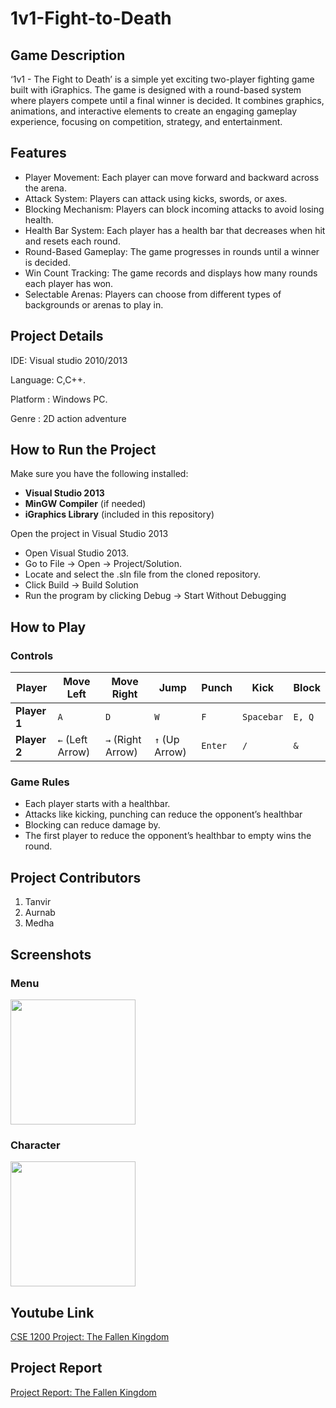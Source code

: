 # 1v1-Fight-to-Death



## Game Description
‘1v1 - The Fight to Death’ is a simple yet exciting two-player fighting game built with iGraphics. The game is designed with a round-based system where players compete until a final winner is decided. It combines graphics, animations, and interactive elements to create an engaging gameplay experience, focusing on competition, strategy, and entertainment.
 

## Features
- Player Movement: Each player can move forward and backward across the arena.
- Attack System: Players can attack using kicks, swords, or axes.
- Blocking Mechanism: Players can block incoming attacks to avoid losing health.
- Health Bar System: Each player has a health bar that decreases when hit and resets each round.
- Round-Based Gameplay: The game progresses in rounds until a winner is decided.
- Win Count Tracking: The game records and displays how many rounds each player has won.
- Selectable Arenas: Players can choose from different types of backgrounds or arenas to play in.



## Project Details
IDE: Visual studio 2010/2013

Language: C,C++.

Platform : Windows PC.

Genre : 2D action adventure


## How to Run the Project

Make sure you have the following installed:
- **Visual Studio 2013**
- **MinGW Compiler** (if needed)
- **iGraphics Library** (included in this repository)


Open the project in Visual Studio 2013
- Open Visual Studio 2013.
- Go to File → Open → Project/Solution.
- Locate and select the .sln file from the cloned repository.
- Click Build → Build Solution
- Run the program by clicking Debug → Start Without Debugging


## How to Play

### **Controls**
| Player       | Move Left | Move Right | Jump       | Punch | Kick | Block |
|-------------|----------|-----------|-----------|-------|------|-------|
| **Player 1** | `A`      | `D`       | `W`       | `F`   | `Spacebar`  | `E, Q`   |
| **Player 2** | `←` (Left Arrow) | `→` (Right Arrow) | `↑` (Up Arrow) | `Enter`   | `/`  | `&`   |


### **Game Rules**

- Each player starts with a healthbar.
- Attacks like kicking, punching can reduce the opponent’s healthbar
- Blocking can reduce damage by.
- The first player to reduce the opponent’s healthbar to empty wins the round.


## Project Contributors

1. Tanvir
2. Aurnab
3. Medha





## Screenshots

### **Menu**
<img src="https://github.com/user-attachments/assets/c957caa0-5583-4361-9906-cad23995b87a" width="200" height="200">

### **Character**
<img src="https://github.com/user-attachments/assets/ff68652e-db8d-4717-9546-87edb1c64546" width="200" height="200">

## Youtube Link
[CSE 1200 Project: The Fallen Kingdom](https://www.youtube.com/)

## Project Report
[Project Report: The Fallen Kingdom](https://drive.google.com/drive/u/1/my-drive)
